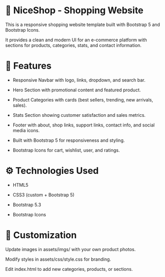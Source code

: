# 🛒 NiceShop - Shopping Website

This is a responsive shopping website template built with Bootstrap 5 and Bootstrap Icons. 

It provides a clean and modern UI for an e-commerce platform with sections for products, categories, stats, and contact information.

# 🚀 Features

- Responsive Navbar with logo, links, dropdown, and search bar.

- Hero Section with promotional content and featured product.

- Product Categories with cards (best sellers, trending, new arrivals, sales).

- Stats Section showing customer satisfaction and sales metrics.

- Footer with about, shop links, support links, contact info, and social media icons.

- Built with Bootstrap 5 for responsiveness and styling.

- Bootstrap Icons for cart, wishlist, user, and ratings.


# ⚙️ Technologies Used

- HTML5

- CSS3 (custom + Bootstrap 5)

- Bootstrap 5.3

- Bootstrap Icons

# 🎨 Customization

Update images in assets/imgs/ with your own product photos.

Modify styles in assets/css/style.css for branding.

Edit index.html to add new categories, products, or sections.
